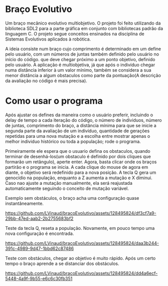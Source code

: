 # Braço Evolutivo

Um braço mecânico evolutivo multiobjetivo. O projeto foi feito utilizando da biblioteca SDL2 para a parte gráfica em conjunto com bibliotecas padrão da linguagem C.
O projeto segue conceitos ensinados na disciplina de Sistemas Evolutivos aplicados à robótica.

A ideia consiste num braço cujo comprimento é determinado em um define pelo usuário, com um números de juntas também definido pelo usuário no início do código.
que deve chegar próximo a um ponto objetivo, definido pelo usuário. A aplicação é multiobjetiva, já que após o indivíduo chegar numa distância inferior à um valor mínimo,
também se considera a sua menor distância a algum obstaculos como parte da pontuação(A descrição da avaliação no código é mais precisa).

# Como usar o programa

Após ajustar os defines da maneira como o usuário preferir, incluindo o delay de tempo a cada iteração do código, o número de individuos,
número de juntas, comprimento do braço, a distância mínima para que se inicie a segunda parte da avaliação de um indivíduo,
quantidade de gerações repetidas para uma nova mutação e a escolha entre mostrar apenas
o melhor individuo histórico ou toda a população; rode o programa.

Primeiramente ele espera que o usuario defina os obstaculos, quando terminar de desenhá-los(um obstaculo é definido por dois cliques que formarão um retângulo), aperte enter. 
Agora, basta clicar onde os braços partirão e o programa se inicia. A cada clique do mouse de agora em diante, o objetivo será redefinido para a nova posição. 
A tecla Q gera um genocídio na população, enquanto a Z aumenta a mutação e X diminui. Caso nao ajuste a mutação manualmente, ela será reajustada automaticamente seguindo 
o conceito de mutação variável.


Exemplo sem obstáculos, o braço acha uma configuração quase instantâneamente.

https://github.com/LVinaud/bracoEvolutivo/assets/128495824/df3cf7a9-29bb-47ed-aab2-2b2755683bf2

Teste da tecla Q, reseta a população. Novamente, em pouco tempo uma nova configuração é encontrada.

https://github.com/LVinaud/bracoEvolutivo/assets/128495824/daa3b244-391c-4989-9d47-1bbd62c87486

Teste com obstáculos, chegar ao objetivo é muito rápido. Após um certo tempo o braço aprende a se distanciar dos obstáculos.

https://github.com/LVinaud/bracoEvolutivo/assets/128495824/dd4a6ecf-5448-4a9f-9b55-e6c6c30fb351




